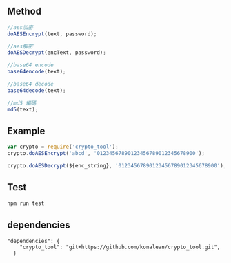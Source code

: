 ## Method
```js
//aes加密
doAESEncrypt(text, password); 

//aes解密
doAESDecrypt(encText, password);

//base64 encode
base64encode(text);

//base64 decode
base64decode(text);

//md5 編碼
md5(text);
```

## Example
```js
var crypto = require('crypto_tool');
crypto.doAESEncrypt('abcd', '01234567890123456789012345678900');

crypto.doAESDecrypt(${enc_string}, '01234567890123456789012345678900');
```

## Test
```js
npm run test
```

## dependencies
	"dependencies": {
		"crypto_tool": "git+https://github.com/konalean/crypto_tool.git",
	  }



